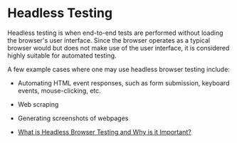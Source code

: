 # Headless Testing

Headless testing is when end-to-end tests are performed without loading the browser's user interface. Since the browser operates as a typical browser would but does not make use of the user interface, it is considered highly suitable for automated testing.

A few example cases where one may use headless browser testing include:

- Automating HTML event responses, such as form submission, keyboard events, mouse-clicking, etc.
- Web scraping
- Generating screenshots of webpages

- [What is Headless Browser Testing and Why is it Important?](https://www.browserstack.com/guide/what-is-headless-browser-testing)